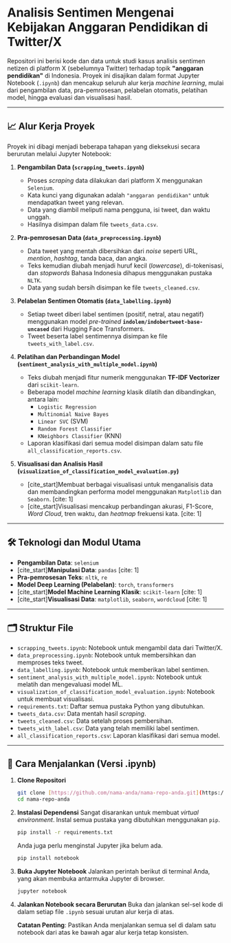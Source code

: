 # Analisis Sentimen Mengenai Kebijakan Anggaran Pendidikan di Twitter/X

Repositori ini berisi kode dan data untuk studi kasus analisis sentimen netizen di platform X (sebelumnya Twitter) terhadap topik **"anggaran pendidikan"** di Indonesia. Proyek ini disajikan dalam format Jupyter Notebook (`.ipynb`) dan mencakup seluruh alur kerja *machine learning*, mulai dari pengambilan data, pra-pemrosesan, pelabelan otomatis, pelatihan model, hingga evaluasi dan visualisasi hasil.

---

## 📈 Alur Kerja Proyek

Proyek ini dibagi menjadi beberapa tahapan yang dieksekusi secara berurutan melalui Jupyter Notebook:

1.  **Pengambilan Data (`scrapping_tweets.ipynb`)**
    * Proses *scraping* data dilakukan dari platform X menggunakan `Selenium`.
    * Kata kunci yang digunakan adalah `"anggaran pendidikan"` untuk mendapatkan tweet yang relevan.
    * Data yang diambil meliputi nama pengguna, isi tweet, dan waktu unggah.
    * Hasilnya disimpan dalam file `tweets_data.csv`.

2.  **Pra-pemrosesan Data (`data_preprocessing.ipynb`)**
    * Data tweet yang mentah dibersihkan dari *noise* seperti URL, *mention*, *hashtag*, tanda baca, dan angka.
    * Teks kemudian diubah menjadi huruf kecil (*lowercase*), di-tokenisasi, dan *stopwords* Bahasa Indonesia dihapus menggunakan pustaka `NLTK`.
    * Data yang sudah bersih disimpan ke file `tweets_cleaned.csv`.

3.  **Pelabelan Sentimen Otomatis (`data_labelling.ipynb`)**
    * Setiap tweet diberi label sentimen (positif, netral, atau negatif) menggunakan model *pre-trained* **`indolem/indobertweet-base-uncased`** dari Hugging Face Transformers.
    * Tweet beserta label sentimennya disimpan ke file `tweets_with_label.csv`.

4.  **Pelatihan dan Perbandingan Model (`sentiment_analysis_with_multiple_model.ipynb`)**
    * Teks diubah menjadi fitur numerik menggunakan **TF-IDF Vectorizer** dari `scikit-learn`.
    * Beberapa model *machine learning* klasik dilatih dan dibandingkan, antara lain:
        * `Logistic Regression`
        * `Multinomial Naive Bayes`
        * `Linear SVC` (SVM)
        * `Random Forest Classifier`
        * `KNeighbors Classifier` (KNN)
    * Laporan klasifikasi dari semua model disimpan dalam satu file `all_classification_reports.csv`.

5.  **Visualisasi dan Analisis Hasil (`visualization_of_classification_model_evaluation.py`)**
    * [cite_start]Membuat berbagai visualisasi untuk menganalisis data dan membandingkan performa model menggunakan `Matplotlib` dan `Seaborn`. [cite: 1]
    * [cite_start]Visualisasi mencakup perbandingan akurasi, F1-Score, *Word Cloud*, tren waktu, dan *heatmap* frekuensi kata. [cite: 1]

---

## 🛠️ Teknologi dan Modul Utama

* **Pengambilan Data**: `selenium`
* [cite_start]**Manipulasi Data**: `pandas` [cite: 1]
* **Pra-pemrosesan Teks**: `nltk`, `re`
* **Model Deep Learning (Pelabelan)**: `torch`, `transformers`
* [cite_start]**Model Machine Learning Klasik**: `scikit-learn` [cite: 1]
* [cite_start]**Visualisasi Data**: `matplotlib`, `seaborn`, `wordcloud` [cite: 1]

---

## 🗂️ Struktur File

* `scrapping_tweets.ipynb`: Notebook untuk mengambil data dari Twitter/X.
* `data_preprocessing.ipynb`: Notebook untuk membersihkan dan memproses teks tweet.
* `data_labelling.ipynb`: Notebook untuk memberikan label sentimen.
* `sentiment_analysis_with_multiple_model.ipynb`: Notebook untuk melatih dan mengevaluasi model ML.
* `visualization_of_classification_model_evaluation.ipynb`: Notebook untuk membuat visualisasi.
* `requirements.txt`: Daftar semua pustaka Python yang dibutuhkan.
* `tweets_data.csv`: Data mentah hasil *scraping*.
* `tweets_cleaned.csv`: Data setelah proses pembersihan.
* `tweets_with_label.csv`: Data yang telah memiliki label sentimen.
* `all_classification_reports.csv`: Laporan klasifikasi dari semua model.

---

## 🚀 Cara Menjalankan (Versi .ipynb)

1.  **Clone Repositori**
    ```bash
    git clone [https://github.com/nama-anda/nama-repo-anda.git](https://github.com/nama-anda/nama-repo-anda.git)
    cd nama-repo-anda
    ```

2.  **Instalasi Dependensi**
    Sangat disarankan untuk membuat *virtual environment*. Instal semua pustaka yang dibutuhkan menggunakan `pip`.
    ```bash
    pip install -r requirements.txt
    ```
    Anda juga perlu menginstal Jupyter jika belum ada.
    ```bash
    pip install notebook
    ```

3.  **Buka Jupyter Notebook**
    Jalankan perintah berikut di terminal Anda, yang akan membuka antarmuka Jupyter di browser.
    ```bash
    jupyter notebook
    ```

4.  **Jalankan Notebook secara Berurutan**
    Buka dan jalankan sel-sel kode di dalam setiap file `.ipynb` sesuai urutan alur kerja di atas.

    **Catatan Penting**: Pastikan Anda menjalankan semua sel di dalam satu notebook dari atas ke bawah agar alur kerja tetap konsisten.
